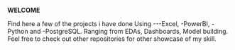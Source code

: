 **WELCOME**


Find here a few of the projects i have done Using 
---Excel, 
-PowerBI, 
-Python and 
-PostgreSQL. 
Ranging from EDAs, Dashboards, Model building. Feel free to check out other repositories for other showcase of my skill.
